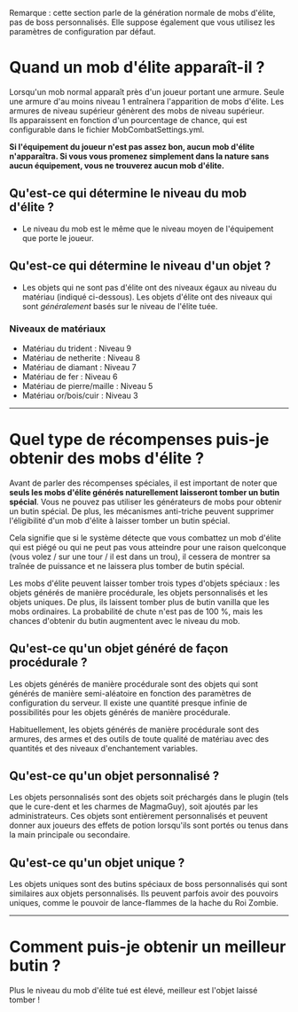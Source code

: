 Remarque : cette section parle de la génération normale de mobs d'élite, pas de boss personnalisés. Elle suppose également que vous utilisez les paramètres de configuration par défaut.

# Quand un mob d'élite apparaît-il ?

Lorsqu'un mob normal apparaît près d'un joueur portant une armure. Seule une armure d'au moins niveau 1 entraînera l'apparition de mobs d'élite. Les armures de niveau supérieur génèrent des mobs de niveau supérieur.
<br>Ils apparaissent en fonction d'un pourcentage de chance, qui est configurable dans le fichier MobCombatSettings.yml.

**Si l'équipement du joueur n'est pas assez bon, aucun mob d'élite n'apparaîtra. Si vous vous promenez simplement dans la nature sans aucun équipement, vous ne trouverez aucun mob d'élite.**

## Qu'est-ce qui détermine le niveau du mob d'élite ?

* Le niveau du mob est le même que le niveau moyen de l'équipement que porte le joueur.

## Qu'est-ce qui détermine le niveau d'un objet ?

* Les objets qui ne sont pas d'élite ont des niveaux égaux au niveau du matériau (indiqué ci-dessous). Les objets d'élite ont des niveaux qui sont *généralement* basés sur le niveau de l'élite tuée.

### Niveaux de matériaux
* Matériau du trident : Niveau 9
* Matériau de netherite : Niveau 8
* Matériau de diamant : Niveau 7
* Matériau de fer : Niveau 6
* Matériau de pierre/maille : Niveau 5
* Matériau or/bois/cuir : Niveau 3

***

# Quel type de récompenses puis-je obtenir des mobs d'élite ?
Avant de parler des récompenses spéciales, il est important de noter que **seuls les mobs d'élite générés naturellement laisseront tomber un butin spécial**. Vous ne pouvez pas utiliser les générateurs de mobs pour obtenir un butin spécial. De plus, les mécanismes anti-triche peuvent supprimer l'éligibilité d'un mob d'élite à laisser tomber un butin spécial.

Cela signifie que si le système détecte que vous combattez un mob d'élite qui est piégé ou qui ne peut pas vous atteindre pour une raison quelconque (vous volez / sur une tour / il est dans un trou), il cessera de montrer sa traînée de puissance et ne laissera plus tomber de butin spécial.

Les mobs d'élite peuvent laisser tomber trois types d'objets spéciaux : les objets générés de manière procédurale, les objets personnalisés et les objets uniques. De plus, ils laissent tomber plus de butin vanilla que les mobs ordinaires. La probabilité de chute n'est pas de 100 %, mais les chances d'obtenir du butin augmentent avec le niveau du mob.

## Qu'est-ce qu'un objet généré de façon procédurale ?
Les objets générés de manière procédurale sont des objets qui sont générés de manière semi-aléatoire en fonction des paramètres de configuration du serveur. Il existe une quantité presque infinie de possibilités pour les objets générés de manière procédurale.

Habituellement, les objets générés de manière procédurale sont des armures, des armes et des outils de toute qualité de matériau avec des quantités et des niveaux d'enchantement variables.

## Qu'est-ce qu'un objet personnalisé ?
Les objets personnalisés sont des objets soit préchargés dans le plugin (tels que le cure-dent et les charmes de MagmaGuy), soit ajoutés par les administrateurs. Ces objets sont entièrement personnalisés et peuvent donner aux joueurs des effets de potion lorsqu'ils sont portés ou tenus dans la main principale ou secondaire.

## Qu'est-ce qu'un objet unique ?
Les objets uniques sont des butins spéciaux de boss personnalisés qui sont similaires aux objets personnalisés. Ils peuvent parfois avoir des pouvoirs uniques, comme le pouvoir de lance-flammes de la hache du Roi Zombie.

***

# Comment puis-je obtenir un meilleur butin ?
Plus le niveau du mob d'élite tué est élevé, meilleur est l'objet laissé tomber !
